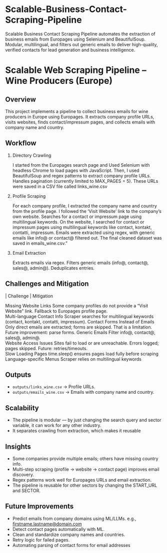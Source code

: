 # Scalable-Business-Contact-Scraping-Pipeline
Scalable Business Contact Scraping Pipeline automates the extraction of business emails from Europages using Selenium and BeautifulSoup. Modular, multilingual, and filters out generic emails to deliver high-quality, verified contacts for lead generation and business intelligence.

# Scalable Web Scraping Pipeline – Wine Producers (Europe)

## Overview
This project implements a pipeline to collect business emails for wine producers in Europe using Europages. 
It extracts company profile URLs, visits websites, finds contact/impressum pages, and collects emails with company name and country.


## Workflow

1. Directory Crawling

    I started from the Europages search page and Used Selenium with headless Chrome to load pages with JavaScript.
    Then, I used BeautifulSoup and regex patterns to extract company profile URLs.
    Handles pagination (currently limited to MAX_PAGES = 5).
    These URLs were saved in a CSV file called links_wine.csv

3. Profile Scraping

    For each company profile, I extracted the company name and country from the profile page.
    I followed the ‘Visit Website’ link to the company’s own website.
    Searches for a contact or impressum page using multilingual keywords.
    On the website, I searched for contact or impressum pages using multilingual keywords like contact, kontakt, contatti, impressum.
    Emails were extracted using regex, with generic emails like info@ or contact@ filtered out.
    The final cleaned dataset was saved in emails_wine.csv.”

5. Email Extraction

    Extracts emails via regex.
    Filters generic emails (info@, contact@, sales@, admin@).
    Deduplicates entries.


## Challenges and Mitigation

| Challenge                             | Mitigation                                                      

Missing Website Links                     Some company profiles do not provide a “Visit Website” link. Fallback to Europages profile page.     
Multi-language Contact Info               Scraper searches for multilingual keywords (contact, kontakt, contatti, impressum). 
Contact Forms Instead of Emails           Only direct emails are extracted; forms are skipped. That is a limitation. Future improvement: parse forms.
Generic Emails                            Filter info@, contact@, sales@, admin@.                         
Website Access Issues                     Sites fail to load or are unreachable. Errors logged; pages skipped. Future: retries/timeouts.        
Slow Loading Pages                        time.sleep() ensures pages load fully before scraping
Language-specific Menus                   Scraper relies on multilingual keywords


## Outputs

- `outputs/links_wine.csv` → Profile URLs.  
- `outputs/emails_wine.csv` → Emails with company name and country.

## Scalability

- The pipeline is modular — by just changing the search query and sector variable, it can work for any other industry.
- It separates crawling from extraction, which makes it reusable

## Insights

- Some companies provide multiple emails; others have missing country info.
- Multi-step scraping (profile → website → contact page) improves email discovery.
- Regex patterns work well for Europages URLs and email extraction.
- The pipeline is reusable for other sectors by changing the START_URL and SECTOR.


## Future Improvements
- Predict emails from company domains using ML/LLMs.  e.g., firstname.lastname@domain.com
- Detect contact pages automatically with ML.  
- Clean and standardize company names and countries.
- Retry logic for failed pages.
- Automating parsing of contact forms for email addresses
